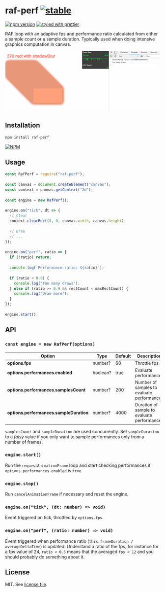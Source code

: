 # raf-perf [![stable](http://badges.github.io/stability-badges/dist/stable.svg)](http://github.com/badges/stability-badges)

[![npm version](https://badge.fury.io/js/raf-perf.svg)](https://www.npmjs.com/package/raf-perf)
[![styled with prettier](https://img.shields.io/badge/styled_with-prettier-ff69b4.svg)](https://github.com/prettier/prettier)

RAF loop with an adaptive fps and performance ratio calculated from either a sample count or a sample duration. Typically used when doing intensive graphics computation in canvas.

![](https://raw.githubusercontent.com/dmnsgn/raf-perf/master/screenshot.gif)

## Installation

```bash
npm install raf-perf
```

[![NPM](https://nodei.co/npm/raf-perf.png)](https://nodei.co/npm/raf-perf/)

## Usage

```js
const RafPerf = require("raf-perf");

const canvas = document.createElement("canvas");
const context = canvas.getContext("2d");

const engine = new RafPerf();

engine.on("tick", dt => {
  // Clear
  context.clearRect(0, 0, canvas.width, canvas.height);

  // Draw
  // ...
});

engine.on("perf", ratio => {
  if (!ratio) return;

  console.log(`Performance ratio: ${ratio}`);

  if (ratio < 0.9) {
    console.log("Too many draws");
  } else if (ratio >= 0.9 && rectCount < maxRectCount) {
    console.log("Draw more");
  }
});

engine.start();
```

## API

### `const engine = new RafPerf(options)`

| Option                                  | Type     | Default | Description                                 |
| --------------------------------------- | -------- | ------- | ------------------------------------------- |
| **options.fps**                         | number?  | 60      | Throttle fps                                |
| **options.performances.enabled**        | boolean? | true    | Evaluate performances                       |
| **options.performances.samplesCount**   | number?  | 200     | Number of samples to evaluate performances  |
| **options.performances.sampleDuration** | number?  | 4000    | Duration of sample to evaluate performances |

`samplesCount` and `sampleDuration` are used concurrently. Set `sampleDuration` to a _falsy_ value if you only want to sample performances only from a number of frames.

### `engine.start()`

Run the `requestAnimationFrame` loop and start checking performances if `options.performances.enabled` is `true`.

### `engine.stop()`

Run `cancelAnimationFrame` if necessary and reset the engine.

### `engine.on("tick", (dt: number) => void)`

Event triggered on tick, throttled by `options.fps`.

### `engine.on("perf", (ratio: number) => void)`

Event triggered when performance ratio (`this.frameDuration / averageDeltaTime`) is updated. Understand a ratio of the fps, for instance for a fps value of 24, `ratio < 0.5` means that the averaged `fps < 12` and you should probably do something about it.

## License

MIT. See [license file](https://github.com/dmnsgn/raf-perf/blob/master/LICENSE.md).
